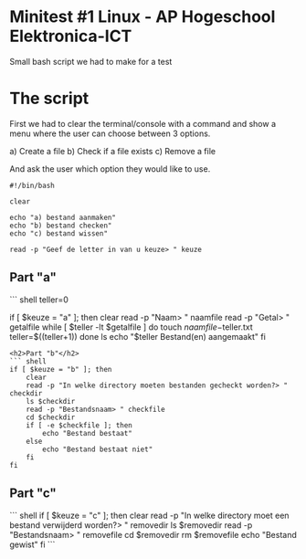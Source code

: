 # Minitest #1 Linux - AP Hogeschool Elektronica-ICT
Small bash script we had to make for a test

<h1>The script</h1>
First we had to clear the terminal/console with a command and show a menu where the user can choose between 3 options.

a) Create a file
b) Check if a file exists
c) Remove a file

And ask the user which option they would like to use.
``` shell
#!/bin/bash

clear

echo "a) bestand aanmaken"
echo "b) bestand checken"
echo "c) bestand wissen"

read -p "Geef de letter in van u keuze> " keuze
```

<h2>Part "a"</h2>
``` shell
teller=0

if [ $keuze = "a" ]; then
	clear
	read -p "Naam> " naamfile
	read -p "Getal> " getalfile
	while [ $teller -lt $getalfile ]
	do
		touch $naamfile-$teller.txt
		teller=$((teller+1))	
	done
	ls
	echo "$teller Bestand(en) aangemaakt"
fi
```
<h2>Part "b"</h2>
``` shell
if [ $keuze = "b" ]; then
	clear
	read -p "In welke directory moeten bestanden gecheckt worden?> " checkdir
	ls $checkdir
	read -p "Bestandsnaam> " checkfile
	cd $checkdir
	if [ -e $checkfile ]; then
		echo "Bestand bestaat"
	else	
		echo "Bestand bestaat niet"
	fi
fi
```
<h2>Part "c"</h2>
``` shell
if [ $keuze = "c" ]; then
	clear
	read -p "In welke directory moet een bestand verwijderd worden?> " removedir
	ls $removedir	
	read -p "Bestandsnaam> " removefile
	cd $removedir
	rm $removefile
	echo "Bestand gewist"
fi
```

